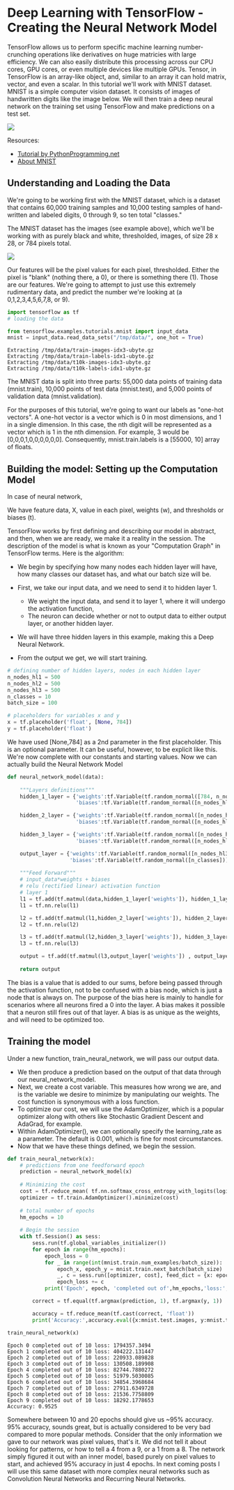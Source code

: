 
# Deep Learning with TensorFlow - Creating the Neural Network Model


TensorFlow allows us to perform specific machine learning number-crunching operations like derivatives on huge matricies with large efficiency. We can also easily distribute this processing across our CPU cores, GPU cores, or even multiple devices like multiple GPUs. Tensor, in TensorFlow is an array-like object, and, similar to an array it can hold matrix, vector, and even a scalar. In this tutorial we'll work with MNIST dataset. MNIST is a simple computer vision dataset. It consists of images of handwritten digits like the image below. We will then train a deep neural network on the training set using TensorFlow and make predictions on a test set.

![](https://www.tensorflow.org/images/MNIST.png)

Resources:

- [Tutorial by PythonProgramming.net](https://pythonprogramming.net/tensorflow-neural-network-session-machine-learning-tutorial/?completed=/tensorflow-deep-neural-network-machine-learning-tutorial/)
- [About MNIST](https://www.tensorflow.org/get_started/mnist/beginners)


## Understanding and Loading the Data

We're going to be working first with the MNIST dataset, which is a dataset that contains 60,000 training samples and 10,000 testing samples of hand-written and labeled digits, 0 through 9, so ten total "classes." 

The MNIST dataset has the images (see example above), which we'll be working with as purely black and white, thresholded, images, of size 28 x 28, or 784 pixels total. 

![](https://www.tensorflow.org/images/MNIST-Matrix.png)

Our features will be the pixel values for each pixel, thresholded. Either the pixel is "blank" (nothing there, a 0), or there is something there (1). Those are our features. We're going to attempt to just use this extremely rudimentary data, and predict the number we're looking at (a 0,1,2,3,4,5,6,7,8, or 9).



```python
import tensorflow as tf
# loading the data

from tensorflow.examples.tutorials.mnist import input_data
mnist = input_data.read_data_sets("/tmp/data/", one_hot = True)
```

    Extracting /tmp/data/train-images-idx3-ubyte.gz
    Extracting /tmp/data/train-labels-idx1-ubyte.gz
    Extracting /tmp/data/t10k-images-idx3-ubyte.gz
    Extracting /tmp/data/t10k-labels-idx1-ubyte.gz


The MNIST data is split into three parts: 55,000 data points of training data (mnist.train), 10,000 points of test data (mnist.test), and 5,000 points of validation data (mnist.validation). 

For the purposes of this tutorial, we're going to want our labels as "one-hot vectors". A one-hot vector is a vector which is 0 in most dimensions, and 1 in a single dimension. In this case, the nth digit will be represented as a vector which is 1 in the nth dimension. For example, 3 would be [0,0,0,1,0,0,0,0,0,0]. Consequently, mnist.train.labels is a [55000, 10] array of floats.

## Building the model: Setting up the Computation Model

In case of neural network,

We have feature data, X,  value in each pixel, weights (w), and thresholds or biases (t). 

TensorFlow works by first defining and describing our model in abstract, and then, when we are ready, we make it a reality in the session. The description of the model is what is known as your "Computation Graph" in TensorFlow terms. Here is the algorithm:

- We begin by specifying how many nodes each hidden layer will have, how many classes our dataset has, and what our batch size will be. 
- First, we take our input data, and we need to send it to hidden layer 1. 
    - We weight the input data, and send it to layer 1, where it will undergo the activation function, 
    - The neuron can decide whether or not to output data to either output layer, or another hidden layer. 
    
- We will have three hidden layers in this example, making this a Deep Neural Network.     
- From the output we get, we will start training.


```python
# defining number of hidden layers, nodes in each hidden layer
n_nodes_hl1 = 500
n_nodes_hl2 = 500
n_nodes_hl3 = 500
n_classes = 10
batch_size = 100
```


```python
# placeholders for variables x and y
x = tf.placeholder('float', [None, 784])
y = tf.placeholder('float')
```

We have used [None,784] as a 2nd parameter in the first placeholder. This is an optional parameter. It can be useful, however, to be explicit like this.
We're now complete with our constants and starting values. Now we can actually build the Neural Network Model


```python
def neural_network_model(data):
    
    """Layers definitions"""
    hidden_1_layer = {'weights':tf.Variable(tf.random_normal([784, n_nodes_hl1])),
                      'biases':tf.Variable(tf.random_normal([n_nodes_hl1])) }

    hidden_2_layer = {'weights':tf.Variable(tf.random_normal([n_nodes_hl1, n_nodes_hl2])),
                      'biases':tf.Variable(tf.random_normal([n_nodes_hl2])) }

    hidden_3_layer = {'weights':tf.Variable(tf.random_normal([n_nodes_hl2, n_nodes_hl3])),
                      'biases':tf.Variable(tf.random_normal([n_nodes_hl3])) }

    output_layer = {'weights':tf.Variable(tf.random_normal([n_nodes_hl3, n_classes])),
                    'biases':tf.Variable(tf.random_normal([n_classes])) }
    
    """Feed Forward"""
    # input_data*weights + biases
    # relu (rectified linear) activation function
    # layer 1
    l1 = tf.add(tf.matmul(data,hidden_1_layer['weights']), hidden_1_layer['biases'])
    l1 = tf.nn.relu(l1)

    l2 = tf.add(tf.matmul(l1,hidden_2_layer['weights']), hidden_2_layer['biases'])
    l2 = tf.nn.relu(l2)

    l3 = tf.add(tf.matmul(l2,hidden_3_layer['weights']), hidden_3_layer['biases'])
    l3 = tf.nn.relu(l3)

    output = tf.add(tf.matmul(l3,output_layer['weights']) , output_layer['biases'])
    
    return output
```

The bias is a value that is added to our sums, before being passed through the activation function, not to be confused with a bias node, which is just a node that is always on. The purpose of the bias here is mainly to handle for scenarios where all neurons fired a 0 into the layer. A bias makes it possible that a neuron still fires out of that layer. A bias is as unique as the weights, and will need to be optimized too. 

## Training the model

Under a new function, train_neural_network, we will pass our output data.

- We then produce a prediction based on the output of that data through our neural_network_model. 
- Next, we create a cost variable. This measures how wrong we are, and is the variable we desire to minimize by manipulating our weights. The cost function is synonymous with a loss function. 
- To optimize our cost, we will use the AdamOptimizer, which is a popular optimizer along with others like Stochastic Gradient Descent and AdaGrad, for example.
- Within AdamOptimizer(), we can optionally specify the learning_rate as a parameter. The default is 0.001, which is fine for most circumstances. 
- Now that we have these things defined, we begin the session.


```python
def train_neural_network(x):
    # predictions from one feedforward epoch
    prediction = neural_network_model(x)
    
    # Minimizing the cost
    cost = tf.reduce_mean( tf.nn.softmax_cross_entropy_with_logits(logits=prediction, labels=y) )
    optimizer = tf.train.AdamOptimizer().minimize(cost)
    
    # total number of epochs
    hm_epochs = 10
    
    # Begin the session
    with tf.Session() as sess:
        sess.run(tf.global_variables_initializer())
        for epoch in range(hm_epochs):
            epoch_loss = 0
            for _ in range(int(mnist.train.num_examples/batch_size)):
                epoch_x, epoch_y = mnist.train.next_batch(batch_size)
                _, c = sess.run([optimizer, cost], feed_dict = {x: epoch_x, y: epoch_y})
                epoch_loss += c
            print('Epoch', epoch, 'completed out of',hm_epochs,'loss:',epoch_loss)

        correct = tf.equal(tf.argmax(prediction, 1), tf.argmax(y, 1))

        accuracy = tf.reduce_mean(tf.cast(correct, 'float'))
        print('Accuracy:',accuracy.eval({x:mnist.test.images, y:mnist.test.labels}))

train_neural_network(x)

```

    Epoch 0 completed out of 10 loss: 1794357.3494
    Epoch 1 completed out of 10 loss: 404222.131447
    Epoch 2 completed out of 10 loss: 220933.089828
    Epoch 3 completed out of 10 loss: 130508.189908
    Epoch 4 completed out of 10 loss: 82744.7880272
    Epoch 5 completed out of 10 loss: 51979.5030085
    Epoch 6 completed out of 10 loss: 34854.3968684
    Epoch 7 completed out of 10 loss: 27911.6349728
    Epoch 8 completed out of 10 loss: 21536.7758809
    Epoch 9 completed out of 10 loss: 18292.1778653
    Accuracy: 0.9525


Somewhere between 10 and 20 epochs should give us ~95% accuracy. 95% accuracy, sounds great, but is actually considered to be very bad compared to more popular methods. Consider that the only information we gave to our network was pixel values, that's it. We did not tell it about looking for patterns, or how to tell a 4 from a 9, or a 1 from a 8. The network simply figured it out with an inner model, based purely on pixel values to start, and achieved 95% accuracy in just 4 epochs. In next coming posts I will use this same dataset with more complex neural networks such as Convolution Neural Networks and Recurring Neural Networks.
